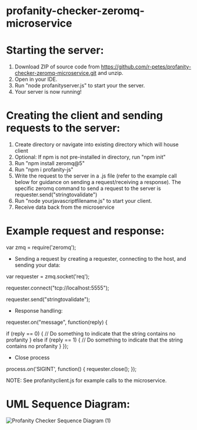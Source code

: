 # profanity-checker-zeromq-microservice

# Starting the server: 
1. Download ZIP of source code from https://github.com/r-petes/profanity-checker-zeromq-microservice.git and unzip. 
2. Open in your IDE. 
6. Run "node profanityserver.js" to start your the server. 
7. Your server is now running!

# Creating the client and sending requests to the server:  
1. Create directory or navigate into existing directory which will house client 
2. Optional: If npm is not pre-installed in directory, run "npm init" 
3. Run "npm install zeromq@5"
4. Run "npm i profanity-js" 
5. Write the request to the server in a .js file (refer to the example call below for guidance on sending a request/receiving a response). The specific zeromq command to send a request to the server is requester.send("stringtovalidate")
6. Run "node yourjavascriptfilename.js" to start your client. 
7. Receive data back from the microservice 

<!-- Citation for this basic ZeroMQ microservice  -->
 <!-- Date: 7/15/2022
 Source code is adapted from ZeroMQ guide. 
 Source URL: https://zguide.zeromq.org/docs/chapter1/ -->

# Example request and response: 

var zmq = require('zeromq');

- Sending a request by creating a requester, connecting to the host, and sending your data: 

var requester = zmq.socket('req');

requester.connect("tcp://localhost:5555");

requester.send("stringtovalidate");


- Response handling: 

requester.on("message", function(reply) {

  if (reply  == 0) {
        // Do something to indicate that the string contains no profanity
    }
    else if (reply  == 1) {
        // Do something to indicate that the string contains no profanity
    }
});


- Close process

process.on('SIGINT', function() {
  requester.close();
});

NOTE: See profanityclient.js for example calls to the microservice. 

# UML Sequence Diagram: 

![Profanity Checker Sequence Diagram (1)](https://user-images.githubusercontent.com/73244447/180698828-6b034150-a7b9-4045-ae61-cfe5f52cccc8.png)
